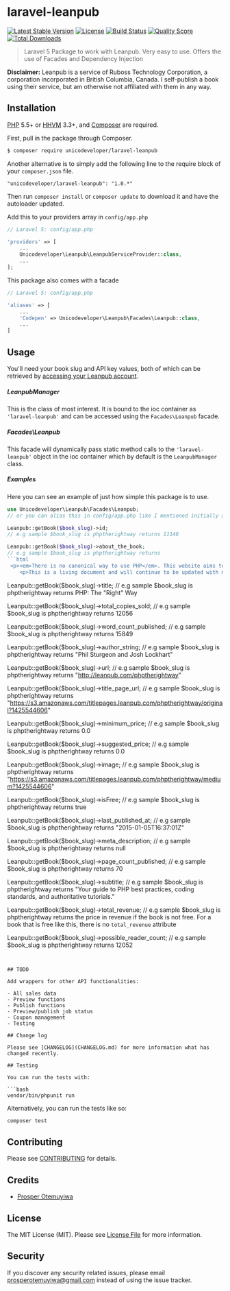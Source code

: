 # laravel-leanpub

[![Latest Stable Version](https://poser.pugx.org/unicodeveloper/laravel-leanpub/v/stable.svg)](https://packagist.org/packages/unicodeveloper/laravel-leanpub)
[![License](https://poser.pugx.org/unicodeveloper/laravel-leanpub/license.svg)](LICENSE.md)
[![Build Status](https://img.shields.io/travis/unicodeveloper/laravel-leanpub.svg)](https://travis-ci.org/unicodeveloper/laravel-leanpub)
[![Quality Score](https://img.shields.io/scrutinizer/g/unicodeveloper/laravel-leanpub.svg?style=flat-square)](https://scrutinizer-ci.com/g/unicodeveloper/laravel-leanpub)
[![Total Downloads](https://img.shields.io/packagist/dt/unicodeveloper/laravel-leanpub.svg?style=flat-square)](https://packagist.org/packages/unicodeveloper/laravel-leanpub)

> Laravel 5 Package to work with Leanpub. Very easy to use. Offers the use of Facades and Dependency Injection

**Disclaimer:** Leanpub is a service of Ruboss Technology Corporation, a corporation incorporated in British Columbia, Canada. I self-publish a book
using their service, but am otherwise not affiliated with them in any way.

## Installation

[PHP](https://php.net) 5.5+ or [HHVM](http://hhvm.com) 3.3+, and [Composer](https://getcomposer.org) are required.

First, pull in the package through Composer.

``` bash
$ composer require unicodeveloper/laravel-leanpub
```

Another alternative is to simply add the following line to the require block of your `composer.json` file.

```
"unicodeveloper/laravel-leanpub": "1.0.*"
```

Then run `composer install` or `composer update` to download it and have the autoloader updated.

Add this to your providers array in `config/app.php`

```php
// Laravel 5: config/app.php

'providers' => [
    ...
    Unicodeveloper\Leanpub\LeanpubServiceProvider::class,
    ...
];
```

This package also comes with a facade

```php
// Laravel 5: config/app.php

'aliases' => [
    ...
    'Codepen' => Unicodeveloper\Leanpub\Facades\Leanpub::class,
    ...
]
```

## Usage

You'll need your book slug and API key values, both of which can be retrieved by [accessing your Leanpub account](https://leanpub.com/dashboard).

##### LeanpubManager

This is the class of most interest. It is bound to the ioc container as `'laravel-leanpub'` and can be accessed using the `Facades\Leanpub` facade.

##### Facades\Leanpub

This facade will dynamically pass static method calls to the `'laravel-leanpub'` object in the ioc container which by default is the `LeanpubManager` class.


##### Examples

Here you can see an example of just how simple this package is to use.

```php
use Unicodeveloper\Leanpub\Facades\Leanpub;
// or you can alias this in config/app.php like I mentioned initially above

Leanpub::getBook($book_slug)->id;
// e.g sample $book_slug is phptherightway returns 11146

Leanpub::getBook($book_slug)->about_the_book;
// e.g sample $book_slug is phptherightway returns
```html
 <p><em>There is no canonical way to use PHP</em>. This website aims to introduce new PHP developers to some topics which they may not discover until it is too late, and aims to give seasoned pros some fresh ideas on those topics they’ve been doing for years without ever reconsidering. This ebook will also not tell you which tools to use, but instead offer suggestions for multiple options, when possible explaining the differences in approach and use-case.</p>\r\n
    <p>This is a living document and will continue to be updated with more helpful information and examples as they become available.</p>
```

Leanpub::getBook($book_slug)->title;
// e.g sample $book_slug is phptherightway returns PHP: The "Right" Way

Leanpub::getBook($book_slug)->total_copies_sold;
// e.g sample $book_slug is phptherightway returns 12056

Leanpub::getBook($book_slug)->word_count_published;
// e.g sample $book_slug is phptherightway returns 15849

Leanpub::getBook($book_slug)->author_string;
// e.g sample $book_slug is phptherightway returns "Phil Sturgeon and Josh Lockhart"

Leanpub::getBook($book_slug)->url;
// e.g sample $book_slug is phptherightway returns "http://leanpub.com/phptherightway"

Leanpub::getBook($book_slug)->title_page_url;
// e.g sample $book_slug is phptherightway returns "https://s3.amazonaws.com/titlepages.leanpub.com/phptherightway/original?1425544606"

Leanpub::getBook($book_slug)->minimum_price;
// e.g sample $book_slug is phptherightway returns 0.0

Leanpub::getBook($book_slug)->suggested_price;
// e.g sample $book_slug is phptherightway returns 0.0

Leanpub::getBook($book_slug)->image;
// e.g sample $book_slug is phptherightway returns "https://s3.amazonaws.com/titlepages.leanpub.com/phptherightway/medium?1425544606"

Leanpub::getBook($book_slug)->isFree;
// e.g sample $book_slug is phptherightway returns true

Leanpub::getBook($book_slug)->last_published_at;
// e.g sample $book_slug is phptherightway returns "2015-01-05T16:37:01Z"

Leanpub::getBook($book_slug)->meta_description;
// e.g sample $book_slug is phptherightway returns null

Leanpub::getBook($book_slug)->page_count_published;
// e.g sample $book_slug is phptherightway returns 70

Leanpub::getBook($book_slug)->subtitle;
// e.g sample $book_slug is phptherightway returns "Your guide to PHP best practices, coding standards,  and authoritative tutorials."

Leanpub::getBook($book_slug)->total_revenue;
// e.g sample $book_slug is phptherightway returns the price in revenue if the book is not free. For a book that is free like this, there is no `total_revenue` attribute

Leanpub::getBook($book_slug)->possible_reader_count;
// e.g sample $book_slug is phptherightway returns 12052

```


## TODO

Add wrappers for other API functionalities:

- All sales data
- Preview functions
- Publish functions
- Preview/publish job status
- Coupon management
- Testing

## Change log

Please see [CHANGELOG](CHANGELOG.md) for more information what has changed recently.

## Testing

You can run the tests with:

```bash
vendor/bin/phpunit run
```

Alternatively, you can run the tests like so:

```bash
composer test
```

## Contributing

Please see [CONTRIBUTING](CONTRIBUTING.md) for details.

## Credits

- [Prosper Otemuyiwa](https://twitter.com/unicodeveloper)

## License

The MIT License (MIT). Please see [License File](LICENSE.md) for more information.

## Security

If you discover any security related issues, please email [prosperotemuyiwa@gmail.com](prosperotemuyiwa@gmail.com) instead of using the issue tracker.